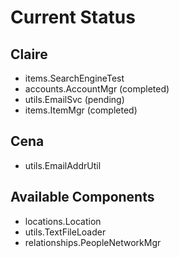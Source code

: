 # Current Status

## Claire
* items.SearchEngineTest
* accounts.AccountMgr (completed)
* utils.EmailSvc (pending)
* items.ItemMgr (completed)


## Cena
* utils.EmailAddrUtil


## Available Components
* locations.Location
* utils.TextFileLoader
* relationships.PeopleNetworkMgr


